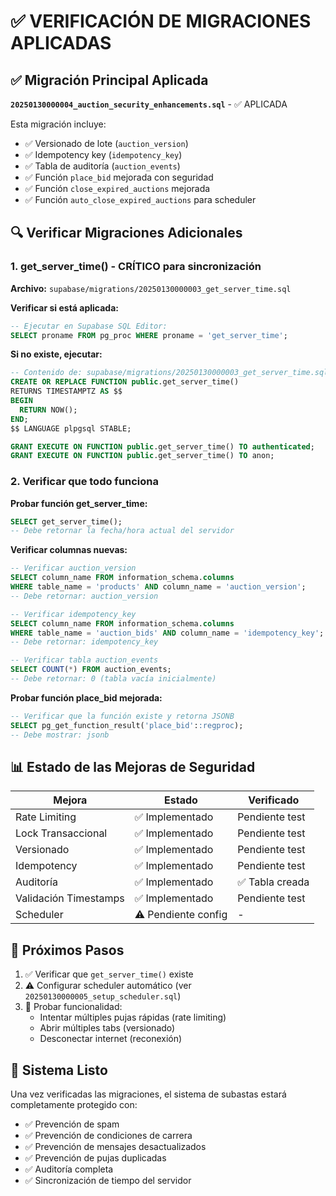 # ✅ VERIFICACIÓN DE MIGRACIONES APLICADAS

## ✅ Migración Principal Aplicada

**`20250130000004_auction_security_enhancements.sql`** - ✅ APLICADA

Esta migración incluye:
- ✅ Versionado de lote (`auction_version`)
- ✅ Idempotency key (`idempotency_key`)
- ✅ Tabla de auditoría (`auction_events`)
- ✅ Función `place_bid` mejorada con seguridad
- ✅ Función `close_expired_auctions` mejorada
- ✅ Función `auto_close_expired_auctions` para scheduler

## 🔍 Verificar Migraciones Adicionales

### 1. get_server_time() - CRÍTICO para sincronización

**Archivo:** `supabase/migrations/20250130000003_get_server_time.sql`

**Verificar si está aplicada:**
```sql
-- Ejecutar en Supabase SQL Editor:
SELECT proname FROM pg_proc WHERE proname = 'get_server_time';
```

**Si no existe, ejecutar:**
```sql
-- Contenido de: supabase/migrations/20250130000003_get_server_time.sql
CREATE OR REPLACE FUNCTION public.get_server_time()
RETURNS TIMESTAMPTZ AS $$
BEGIN
  RETURN NOW();
END;
$$ LANGUAGE plpgsql STABLE;

GRANT EXECUTE ON FUNCTION public.get_server_time() TO authenticated;
GRANT EXECUTE ON FUNCTION public.get_server_time() TO anon;
```

### 2. Verificar que todo funciona

**Probar función get_server_time:**
```sql
SELECT get_server_time();
-- Debe retornar la fecha/hora actual del servidor
```

**Verificar columnas nuevas:**
```sql
-- Verificar auction_version
SELECT column_name FROM information_schema.columns 
WHERE table_name = 'products' AND column_name = 'auction_version';
-- Debe retornar: auction_version

-- Verificar idempotency_key
SELECT column_name FROM information_schema.columns 
WHERE table_name = 'auction_bids' AND column_name = 'idempotency_key';
-- Debe retornar: idempotency_key

-- Verificar tabla auction_events
SELECT COUNT(*) FROM auction_events;
-- Debe retornar: 0 (tabla vacía inicialmente)
```

**Probar función place_bid mejorada:**
```sql
-- Verificar que la función existe y retorna JSONB
SELECT pg_get_function_result('place_bid'::regproc);
-- Debe mostrar: jsonb
```

## 📊 Estado de las Mejoras de Seguridad

| Mejora | Estado | Verificado |
|--------|--------|------------|
| Rate Limiting | ✅ Implementado | Pendiente test |
| Lock Transaccional | ✅ Implementado | Pendiente test |
| Versionado | ✅ Implementado | Pendiente test |
| Idempotency | ✅ Implementado | Pendiente test |
| Auditoría | ✅ Implementado | ✅ Tabla creada |
| Validación Timestamps | ✅ Implementado | Pendiente test |
| Scheduler | ⚠️ Pendiente config | - |

## 🎯 Próximos Pasos

1. ✅ Verificar que `get_server_time()` existe
2. ⚠️ Configurar scheduler automático (ver `20250130000005_setup_scheduler.sql`)
3. 🧪 Probar funcionalidad:
   - Intentar múltiples pujas rápidas (rate limiting)
   - Abrir múltiples tabs (versionado)
   - Desconectar internet (reconexión)

## 🚀 Sistema Listo

Una vez verificadas las migraciones, el sistema de subastas estará completamente protegido con:
- ✅ Prevención de spam
- ✅ Prevención de condiciones de carrera
- ✅ Prevención de mensajes desactualizados
- ✅ Prevención de pujas duplicadas
- ✅ Auditoría completa
- ✅ Sincronización de tiempo del servidor

